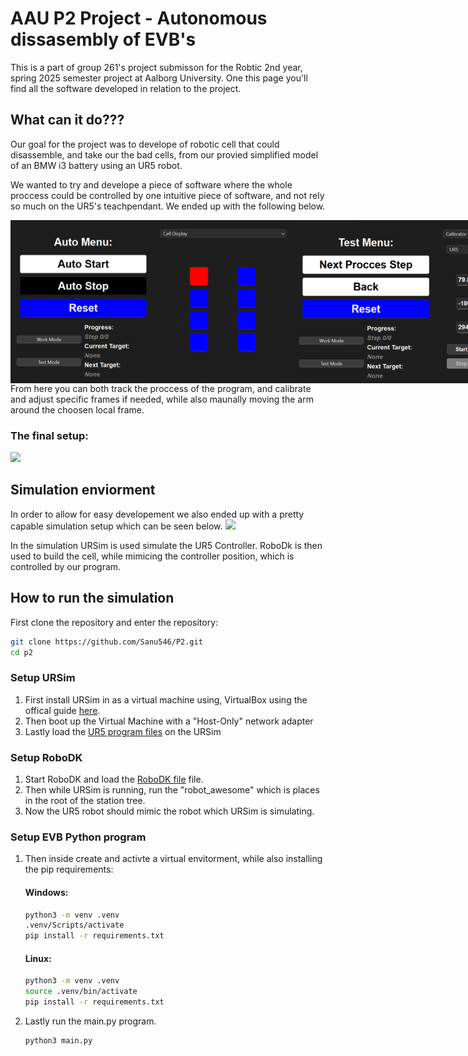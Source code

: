 # AAU P2 Project - Autonomous dissasembly of EVB's

This is a part of group 261's project submisson for the Robtic 2nd year, spring 2025 semester project at Aalborg University. One this page you'll find all the software developed in relation to the project.

## What can it do???

Our goal for the project was to develope of robotic cell that could disassemble, and take our the bad cells, from our provied simplified model of an BMW i3 battery using an UR5 robot. 

We wanted to try and develope a piece of software where the whole proccess could be controlled by one intuitive piece of software, and not rely so much on the UR5's teachpendant. We ended up with the following below.
<div style="display:flex;width:450px">
<img src="./figures/GUI_work_cell.png">
<img src="./figures/GUI_test_cali.png">
</div>
From here you can both track the proccess of the program, and calibrate and adjust specific frames if needed, while also maunally moving the arm around the choosen local frame.

### The final setup:

<img src="./figures/Full_Setup.jpg" width="200">

## Simulation enviorment

In order to allow for easy developement we also ended up with a pretty capable simulation setup which can be seen below.
<img src="./figures/untitled.GIF" width="800">

In the simulation URSim is used simulate the UR5 Controller. RoboDk is then used to build the cell, while mimicing the controller position, which is controlled by our program.

## How to run the simulation
First clone the repository and enter the repository:
```bash
git clone https://github.com/Sanu546/P2.git
cd p2
```
### Setup URSim

1. First install URSim in as a virtual machine using, VirtualBox using the offical guide [here](https://www.universal-robots.com/download/software-cb-series/simulator-non-linux/offline-simulator-cb-series-non-linux-ursim-3158/).
2. Then boot up the Virtual Machine with a "Host-Only" network adapter
3. Lastly load the [UR5 program files](https://github.com/Sanu546/P2/tree/main/rtde_stuff/UR5%20program) on the URSim

### Setup RoboDK

1. Start RoboDK and load the [RoboDK file](https://github.com/Sanu546/P2/blob/main/roboDK/P2_sim_setup.rdk) file.
2. Then while URSim is running, run the "robot_awesome" which is places in the root of the station tree.
3. Now the UR5 robot should mimic the robot which URSim is simulating.

### Setup EVB Python program

1. Then inside create and activte a virtual envitorment, while also installing the pip requirements:
    
    #### Windows:
    
    ```bash
    python3 -m venv .venv
    .venv/Scripts/activate
    pip install -r requirements.txt
    ```
    #### Linux:

    ```bash
    python3 -m venv .venv
    source .venv/bin/activate
    pip install -r requirements.txt
    ```
1. Lastly run the main.py program.
    ```bash
    python3 main.py 
    ```